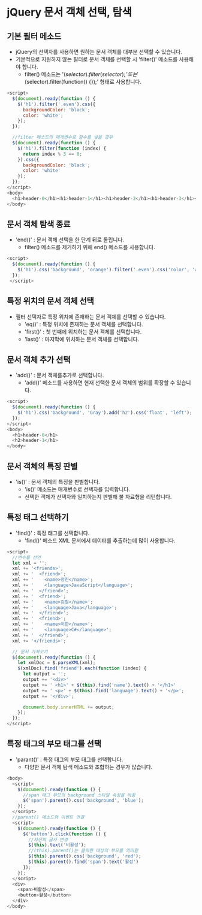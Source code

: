 # jQuery 문서 객체 선택, 탐색

## 기본 필터 메소드
- jQuery의 선택자를 사용하면 원하는 문서 객체를 대부분 선택할 수 있습니다.
- 기본적으로 지원하지 않는 필터로 문서 객체를 선택할 시 'filter()' 메소드를 사용해야 합니다.
  + filter() 메소드는 '$(selector).filter(selector);' 또는 '$(selector).filter(function() {});' 형태로 사용합니다.
```javascript
<script>
  $(document).ready(function () {
    $('h1').filter('.even').css({
      backgroundColor: 'black';
      color: 'white';
    });
  });

  //filter 메소드의 매개변수로 함수를 넣을 경우
  $(document).ready(function () {
    $('h1').filter(function (index) {
      return index % 3 == 0;
    }).css({
      backgroundColor: 'black';
      color: 'white'
    });
  });
</script>
<body>
  <h1>header-0</h1><h1>header-1</h1><h1>header-2</h1><h1>header-3</h1><h1>header-4</h1><h1>header-5</h1>
</body>
```

## 문서 객체 탐색 종료
- 'end()' : 문서 객체 선택을 한 단계 뒤로 돌립니다.
  + filter() 메소드를 제거하기 위해 end() 메소드를 사용합니다.
```javascript
<script>
  $(document).ready(function () {
    $('h1').css('background', 'orange').filter('.even').css('color', 'white').end().filter(':odd').css('color', 'red');
  });
 </script>
 ```

## 특정 위치의 문서 객체 선택
- 필터 선택자로 특정 위치에 존재하는 문서 객체를 선택할 수 있습니다.
  + 'eq()' : 특정 위치에 존재하는 문서 객체를 선택합니다.
  + 'first()' : 첫 번째에 위치하는 문서 객체를 선택합니다.
  + 'last()' : 마지막에 위치하는 문서 객체를 선택합니다.

## 문서 객체 추가 선택
- 'add()' : 문서 객체를추가로 선택합니다.
  + 'add()' 메소드를 사용하면 현재 선택한 문서 객체의 범위를 확장할 수 있습니다.
```javascript
<script>
  $(document).ready(function () {
    $('h1').css('background', 'Gray').add('h2').css('float', 'left');
  });
</script>
<body>
  <h1>header-0</h1>
  <h2>header-1</h1>
</body>
```

## 문서 객체의 특징 판별
- 'is()' : 문서 객체의 특징을 판별합니다.
  + 'is()' 메소드는 매개변수로 선택자를 입력합니다.
  + 선택한 객체가 선택자와 일치하는지 판별해 불 자료형을 리턴합니다.

## 특정 태그 선택하기
- 'find()' : 특정 태그를 선택합니다.
  + 'find()' 메소드 XML 문서에서 데이터를 추출하는데 많이 사용합니다.
```javascript
<script>
  //변수를 선언
  let xml = '';
  xml += '<friends>';
  xml += '  <friend>';
  xml += '    <name>정진</name>';
  xml += '    <language>JavaScript</language>';
  xml += '  </friend>';
  xml += '  <friend>';
  xml += '    <name>김철</name>';
  xml += '    <language>Java</language>';
  xml += '  </friend>';
  xml += '  <friend>';
  xml += '    <name>이한</name>';
  xml += '    <language>C#</language>';
  xml += '  </friend>';
  xml += '</friends>';

  // 문서 가져오기
  $(document).ready(function () {
    let xmlDoc = $.parseXML(xml);
    $(xmlDoc).find('friend').each(function (index) {
      let output = '';
      output += '<div>'
      output += ' <h1>' + $(this).find('name').text() + '</h1>'
      output += ' <p>' + $(this).find('language').text() + '</p>';
      output += '</div>';

      document.body.innerHTML += output;
    });
  });
</script>
```

## 특정 태그의 부모 태그를 선택
- 'parant()' : 특정 태그의 부모 태그를 선택합니다.
  + 다양한 문서 객체 탐색 메소드와 조합하는 경우가 많습니다.
```javascript
<body>
  <script>
    $(document).ready(function () {
      //span 태그 부모의 background 스타일 속성을 바꿈
      $('span').parent().css('background', 'blue');
    });
  </script>
  //parent() 메소드와 이벤트 연결
  <script>
    $(document).ready(function () {
      $('button').click(function () {
        //자신의 글자 변경
        $(this).text('비활성');
        //(this).parent()는 클릭한 대상의 부모를 의미함
        $(this).parent().css('background', 'red');
        $(this).parent().find('span').text('활성')
      });
    });
  </script>
  <div>
    <span>비활성</span>
    <button>활성</button>
  </div>
</body>
